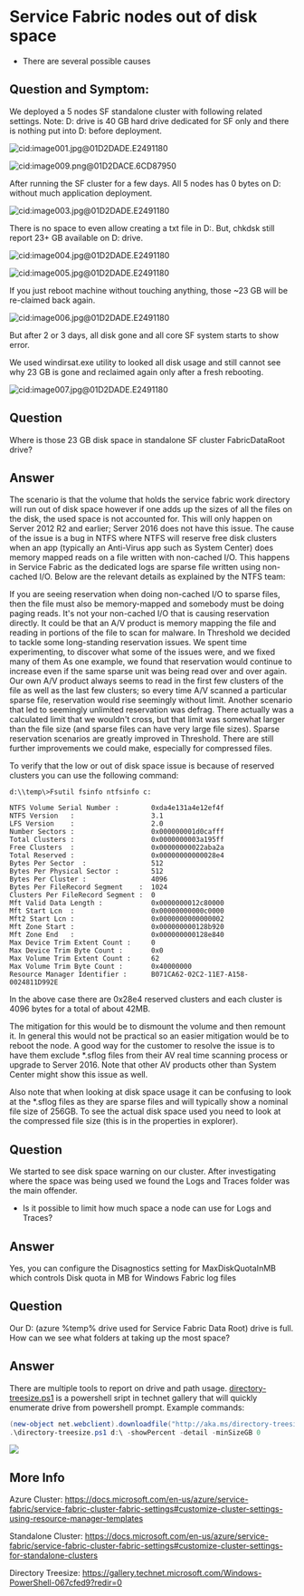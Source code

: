 # Service Fabric nodes out of disk space

* There are several possible causes

## **Question and Symptom:**

We deployed a 5 nodes SF standalone cluster with following related settings. Note: D: drive is 40 GB hard drive dedicated for SF only and there is nothing put into D: before deployment.

![cid:image001.jpg\@01D2DADE.E2491180](../media/outofdiskspace001.jpg)

![cid:image009.png\@01D2DACE.6CD87950](../media/outofdiskspace002.jpg)

After running the SF cluster for a few days. All 5 nodes has 0 bytes on D: without much application deployment.

![cid:image003.jpg\@01D2DADE.E2491180](../media/outofdiskspace003.jpg)

There is no space to even allow creating a txt file in D:. But, chkdsk still report 23+ GB available on D: drive.

![cid:image004.jpg\@01D2DADE.E2491180](../media/outofdiskspace004.jpg)

![cid:image005.jpg\@01D2DADE.E2491180](../media/outofdiskspace005.jpg)

If you just reboot machine without touching anything, those \~23 GB will be re-claimed back again.

![cid:image006.jpg\@01D2DADE.E2491180](../media/outofdiskspace006.jpg)

But after 2 or 3 days, all disk gone and all core SF system starts to show error.

We used windirsat.exe utility to looked all disk usage and still cannot see why 23 GB is gone and reclaimed again only after a fresh rebooting.

![cid:image007.jpg\@01D2DADE.E2491180](../media/outofdiskspace007.jpg)

## **Question**
Where is those 23 GB disk space in standalone SF cluster FabricDataRoot drive?

## **Answer**
The scenario is that the volume that holds the service fabric work directory will run out of disk space however if one adds up the sizes of all the files on the disk, the used space is not accounted for. This will only happen on Server 2012 R2 and earlier; Server 2016 does not have this issue. The cause of the issue is a bug in NTFS where NTFS will reserve free disk clusters when an app (typically an Anti-Virus app such as System Center) does memory mapped reads on a file written with non-cached I/O. This happens in Service Fabric as the dedicated logs are sparse file written using non-cached I/O. Below are the relevant details as explained by the NTFS team:

If you are seeing reservation when doing non-cached I/O to sparse files, then the file must also be memory-mapped and somebody must be doing paging reads. It's not your non-cached I/O that is causing reservation directly. It could be that an A/V product is memory mapping the file and reading in portions of the file to scan for malware. In Threshold we decided to tackle some long-standing reservation issues. We spent time experimenting, to discover what some of the issues were, and we fixed many of them As one example, we found that reservation would continue to increase even if the same sparse unit was being read over and over again. Our own A/V product always seems to read in the first few clusters of the file as well as the last few clusters; so every time A/V scanned a particular sparse file, reservation would rise seemingly without limit. Another scenario that led to seemingly unlimited reservation was defrag. There actually was a calculated limit that we wouldn't cross, but that limit was somewhat larger than the file size (and sparse files can have very large file sizes). Sparse reservation scenarios are greatly improved in Threshold. There are still further improvements we could make, especially for compressed files.

To verify that the low or out of disk space issue is because of reserved clusters you can use the following command:

```command
d:\\temp\>Fsutil fsinfo ntfsinfo c:

NTFS Volume Serial Number :        0xda4e131a4e12ef4f
NTFS Version   :                   3.1
LFS Version    :                   2.0
Number Sectors :                   0x000000001d0cafff
Total Clusters :                   0x0000000003a195ff
Free Clusters  :                   0x00000000022aba2a
Total Reserved :                   0x00000000000028e4
Bytes Per Sector  :                512
Bytes Per Physical Sector :        512
Bytes Per Cluster :                4096
Bytes Per FileRecord Segment    :  1024
Clusters Per FileRecord Segment :  0
Mft Valid Data Length :            0x0000000012c80000
Mft Start Lcn  :                   0x00000000000c0000
Mft2 Start Lcn :                   0x0000000000000002
Mft Zone Start :                   0x000000000128b920
Mft Zone End   :                   0x000000000128e840
Max Device Trim Extent Count :     0
Max Device Trim Byte Count :       0x0
Max Volume Trim Extent Count :     62
Max Volume Trim Byte Count :       0x40000000
Resource Manager Identifier :      B071CA62-02C2-11E7-A158-0024811D992E
```

In the above case there are 0x28e4 reserved clusters and each cluster is 4096 bytes for a total of about 42MB.

The mitigation for this would be to dismount the volume and then remount it. In general this would not be practical so an easier mitigation would be to reboot the node. A good way for the customer to resolve the issue is to have them exclude \*.sflog files from their AV real time scanning process or upgrade to Server 2016. Note that other AV products other than System Center might show this issue as well.

Also note that when looking at disk space usage it can be confusing to look at the \*.sflog files as they are sparse files and will typically show a nominal file size of 256GB. To see the actual disk space used you need to look at the compressed file size (this is in the properties in explorer).

## **Question**
We started to see disk space warning on our cluster.  After investigating where the space was being used we found the Logs and Traces folder was the main offender.

* Is it possible to limit how much space a node can use for Logs and Traces?

## **Answer**
Yes, you can configure the Disagnostics setting for MaxDiskQuotaInMB which controls Disk quota in MB for Windows Fabric log files

## **Question**
Our D: (azure %temp% drive used for Service Fabric Data Root) drive is full. How can we see what folders at taking up the most space?

## **Answer**
There are multiple tools to report on drive and path usage.
[directory-treesize.ps1](http://aka.ms/directory-treesize.ps1) is a powershell sript in technet gallery that will quickly enumerate drive from powershell prompt. Example commands:
```powershell
(new-object net.webclient).downloadfile("http://aka.ms/directory-treesize.ps1","$(get-location)\directory-treesize.ps1");
.\directory-treesize.ps1 d:\ -showPercent -detail -minSizeGB 0
```
![](../media/outofdiskspace008.png)

## **More Info**
Azure Cluster:  https://docs.microsoft.com/en-us/azure/service-fabric/service-fabric-cluster-fabric-settings#customize-cluster-settings-using-resource-manager-templates

Standalone Cluster:
https://docs.microsoft.com/en-us/azure/service-fabric/service-fabric-cluster-fabric-settings#customize-cluster-settings-for-standalone-clusters

Directory Treesize:
https://gallery.technet.microsoft.com/Windows-PowerShell-067cfed9?redir=0
